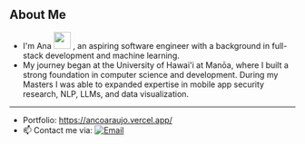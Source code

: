 ## About Me

- I'm Ana <img src="https://media.giphy.com/media/WUlplcMpOCEmTGBtBW/giphy.gif" width="30"> , an aspiring software engineer with a background in full-stack development and machine learning.
- My journey began at the University of Hawai'i at Manōa, where I built a strong foundation in computer science and development. During my Masters I was able to expanded expertise in mobile app security research, NLP, LLMs, and data visualization.

---

- Portfolio: https://ancoaraujo.vercel.app/
- 📫 Contact me via: [![Email](https://img.shields.io/badge/-Email-blue?style=flat&logo=gmail&logoColor=white)](mailto:ancoaraujo@gmail.com)


<!---
---

## 🚀 Key Highlights

My background includes projects using NLP and Python for security analysis, and I’ve worked with ETL pipelines, SQL, and cloud tools. I’ve also contributed to published research and built applications that required rigorous data processing and clean design.

- ### **Projects**: 
  - Deep Learning for Coffee Plant Pathology 🌿: Developed a model to classify coffee leaf diseases with 87% accuracy using ResNet50 and CNNs.
  - Receipt Manager 📑: My team and I created a receipt tracking app using OCR and GPT-4 to help users track expenses and improve accuracy by 50%.
  - Marine Debris Management System 🌊: My team and I built a system for reporting and tracking marine debris with integrated chatbot and hotline for faster resolutions.
  - DOE Legislative Tracker 📜: My team and I developed a legislative tracking system with role-based access and real-time event tracking.
  
- ### **Research**:
  - Explored software vulnerabilities 🔍 through large language models and developer surveys to improve security practices.
  
- ### **Awards**: 
  - Hawaii Annual Code Challenge (2rd HACC 22, 3nd HACC 23) 🌟
  - Kalo Grant for app development 🌱
  - First place in a cybersecurity internship project at World Wide Technology 💼


-->

